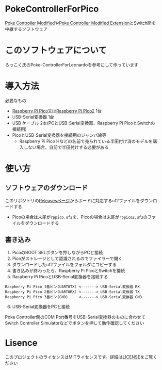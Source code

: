 # PokeControllerForPico

[Poke Controller Modified](https://github.com/Moi-poke/Poke-Controller-Modified)や[Poke Controller Modified Extension](https://github.com/futo030/Poke-Controller-Modified-Extension)とSwitch間を中継するソフトウェア

# このソフトウェアについて

ろっこく氏のPoke-ControllerForLeonardoを参考にして作っています

# 導入方法

必要なもの

- [Raspberry Pi Pico](https://www.raspberrypi.com/products/raspberry-pi-pico/)又は[Raspberry Pi Pico2](https://www.raspberrypi.com/products/raspberry-pi-pico-2/) 1台
- USB-Serial変換器 1台
- USB ケーブル 2本(PCとUSB-Serial変換器、Raspberry Pi PicoとSwitchの接続用)
- PicoとUSB-Serial変換器を接続用のジャンパ線等
    - Raspberry Pi Pico Hなどの名前で売られている半田付け済のモデルを購入しない場合、自前で半田付けする必要がある

# 使い方

## ソフトウェアのダウンロード

このリポジトリの[Releasesページ](https://github.com/yqYo1/PokeControllerForPico/releases)からボードに対応するuf2ファイルをダウンロードする
- Picoの場合は末尾が`rppico.uf2`を、Picoの場合は末尾が`rppico2.uf2`のファイルをダウンロードする

## 書き込み

1. PicoのBOOT SELボタンを押しながらPCと接続
2. Picoがストレージとして認識されるのでファイラーで開く
3. ダウンロードしたuf2ファイルをフォルダにコピーする
4. 書き込みが終わったら、Raspberry Pi PicoとSwitchを接続
5. Raspberry Pi PicoとUSB-Serial変換器を接続する

~~~
Raspberry Pi Pico 1番ピン(UART0TX) <-------> USB-Serial変換器 RX
Raspberry Pi Pico 2番ピン(UART0RX) <-------> USB-Serial変換器 TX
Raspberry Pi Pico 3番ピン(GND)     <-------> USB-Serial変換器 GND
~~~

6. USB-Serial変換器をPCと接続

Poke Controller側のCOM Port番号をUSB-Serial変換器のものに合わせてSwitch Controller Simulatorなどでボタンを押して動作確認してください

# Lisence

このプロジェクトのライセンスはMITライセンスです。詳細は[LICENSE](https://github.com/yqYo1/PokeControllerForPico/blob/master/LICENSE)をご覧ください
